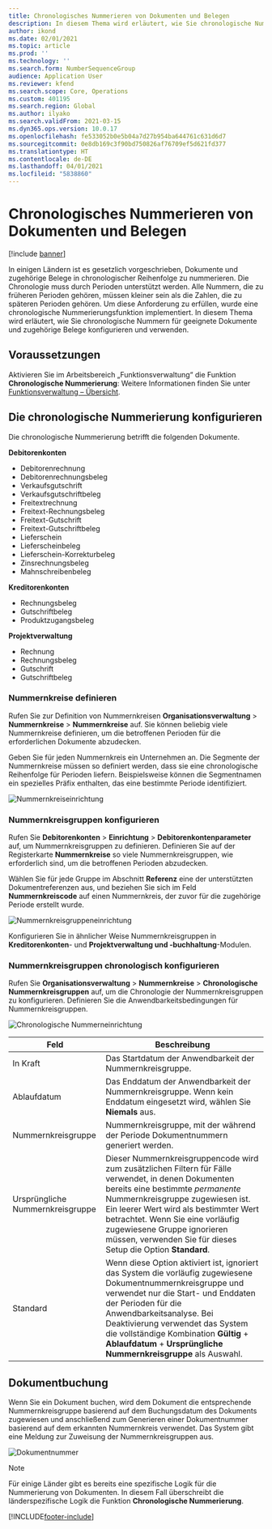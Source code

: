```yaml
---
title: Chronologisches Nummerieren von Dokumenten und Belegen
description: In diesem Thema wird erläutert, wie Sie chronologische Nummern für geeignete Dokumente und zugehörige Belege einrichten und verwenden.
author: ikond
ms.date: 02/01/2021
ms.topic: article
ms.prod: ''
ms.technology: ''
ms.search.form: NumberSequenceGroup
audience: Application User
ms.reviewer: kfend
ms.search.scope: Core, Operations
ms.custom: 401195
ms.search.region: Global
ms.author: ilyako
ms.search.validFrom: 2021-03-15
ms.dyn365.ops.version: 10.0.17
ms.openlocfilehash: fe533052b0e5b04a7d27b954ba644761c631d6d7
ms.sourcegitcommit: 0e8db169c3f90bd750826af76709ef5d621fd377
ms.translationtype: HT
ms.contentlocale: de-DE
ms.lasthandoff: 04/01/2021
ms.locfileid: "5838860"
---
```

# <a name="numbering-documents-and-vouchers-chronologically"></a>Chronologisches Nummerieren von Dokumenten und Belegen

[!include [banner](../includes/banner.md)]


In einigen Ländern ist es gesetzlich vorgeschrieben, Dokumente und zugehörige Belege in chronologischer Reihenfolge zu nummerieren. Die Chronologie muss durch Perioden unterstützt werden. Alle Nummern, die zu früheren Perioden gehören, müssen kleiner sein als die Zahlen, die zu späteren Perioden gehören. Um diese Anforderung zu erfüllen, wurde eine chronologische Nummerierungsfunktion implementiert. In diesem Thema wird erläutert, wie Sie chronologische Nummern für geeignete Dokumente und zugehörige Belege konfigurieren und verwenden.

## <a name="prerequisites"></a>Voraussetzungen

Aktivieren Sie im Arbeitsbereich „Funktionsverwaltung“ die Funktion **Chronologische Nummerierung**: Weitere Informationen finden Sie unter [Funktionsverwaltung – Übersicht](../../fin-ops-core/fin-ops/get-started/feature-management/feature-management-overview.md).

## <a name="configure-chronological-numbering"></a>Die chronologische Nummerierung konfigurieren

Die chronologische Nummerierung betrifft die folgenden Dokumente.

**Debitorenkonten**
- Debitorenrechnung
- Debitorenrechnungsbeleg
- Verkaufsgutschrift
- Verkaufsgutschriftbeleg
- Freitextrechnung
- Freitext-Rechnungsbeleg
- Freitext-Gutschrift
- Freitext-Gutschriftbeleg
- Lieferschein
- Lieferscheinbeleg
- Lieferschein-Korrekturbeleg
- Zinsrechnungsbeleg
- Mahnschreibenbeleg

**Kreditorenkonten**
- Rechnungsbeleg
- Gutschriftbeleg
- Produktzugangsbeleg

**Projektverwaltung**
- Rechnung
- Rechnungsbeleg
- Gutschrift
- Gutschriftbeleg 

### <a name="define-number-sequences"></a>Nummernkreise definieren

Rufen Sie zur Definition von Nummernkreisen **Organisationsverwaltung** > **Nummernkreise** > **Nummernkreise** auf. Sie können beliebig viele Nummernkreise definieren, um die betroffenen Perioden für die erforderlichen Dokumente abzudecken. 

Geben Sie für jeden Nummernkreis ein Unternehmen an. Die Segmente der Nummernkreise müssen so definiert werden, dass sie eine chronologische Reihenfolge für Perioden liefern. Beispielsweise können die Segmentnamen ein spezielles Präfix enthalten, das eine bestimmte Periode identifiziert.

![Nummernkreiseinrichtung](media/chrono-num-sequence.jpg)

### <a name="configure-number-sequence-groups"></a>Nummernkreisgruppen konfigurieren

Rufen Sie **Debitorenkonten** > **Einrichtung** > **Debitorenkontenparameter** auf, um Nummernkreisgruppen zu definieren. Definieren Sie auf der Registerkarte **Nummernkreise** so viele Nummernkreisgruppen, wie erforderlich sind, um die betroffenen Perioden abzudecken. 

Wählen Sie für jede Gruppe im Abschnitt **Referenz** eine der unterstützten Dokumentreferenzen aus, und beziehen Sie sich im Feld **Nummernkreiscode** auf einen Nummernkreis, der zuvor für die zugehörige Periode erstellt wurde.

![Nummernkreisgruppeneinrichtung](media/chrono-num-sequence-group.jpg)

Konfigurieren Sie in ähnlicher Weise Nummernkreisgruppen in **Kreditorenkonten**- und **Projektverwaltung und -buchhaltung**-Modulen.

### <a name="configure-number-sequence-groups-chronology"></a>Nummernkreisgruppen chronologisch konfigurieren

Rufen Sie **Organisationsverwaltung** > **Nummernkreise** > **Chronologische Nummernkreisgruppen** auf, um die Chronologie der Nummernkreisgruppen zu konfigurieren. Definieren Sie die Anwendbarkeitsbedingungen für Nummernkreisgruppen.

![Chronologische Nummerneinrichtung](media/chrono-num-sequence-group-period.jpg)

| Feld            | Beschreibung                                                                                                                                                                                                                                                                                                                                                                                   |
|---------------------|------------------------------------------------------------------------------------------------------------------------------------------------------------------------------------------------------------------------------------------------------------------------------------------------------------------------------------------------------------------------------------------------|
| In Kraft  | Das Startdatum der Anwendbarkeit der Nummernkreisgruppe. |
| Ablaufdatum      | Das Enddatum der Anwendbarkeit der Nummernkreisgruppe. Wenn kein Enddatum eingesetzt wird, wählen Sie **Niemals** aus. |
| Nummernkreisgruppe | Nummernkreisgruppe, mit der während der Periode Dokumentnummern generiert werden. |
| Ursprüngliche Nummernkreisgruppe | Dieser Nummernkreisgruppencode wird zum zusätzlichen Filtern für Fälle verwendet, in denen Dokumenten bereits eine bestimmte *permanente* Nummernkreisgruppe zugewiesen ist. Ein leerer Wert wird als bestimmter Wert betrachtet. Wenn Sie eine vorläufig zugewiesene Gruppe ignorieren müssen, verwenden Sie für dieses Setup die Option **Standard**. |
| Standard | Wenn diese Option aktiviert ist, ignoriert das System die vorläufig zugewiesene Dokumentnummernkreisgruppe und verwendet nur die Start- und Enddaten der Perioden für die Anwendbarkeitsanalyse. Bei Deaktivierung verwendet das System die vollständige Kombination **Gültig** + **Ablaufdatum** + **Ursprüngliche Nummernkreisgruppe** als Auswahl. |

## <a name="document-posting"></a>Dokumentbuchung
Wenn Sie ein Dokument buchen, wird dem Dokument die entsprechende Nummernkreisgruppe basierend auf dem Buchungsdatum des Dokuments zugewiesen und anschließend zum Generieren einer Dokumentnummer basierend auf dem erkannten Nummernkreis verwendet. Das System gibt eine Meldung zur Zuweisung der Nummernkreisgruppen aus.

![Dokumentnummer](media/chrono-num-sequence-fti.jpg)

> [!NOTE]
> Für einige Länder gibt es bereits eine spezifische Logik für die Nummerierung von Dokumenten. In diesem Fall überschreibt die länderspezifische Logik die Funktion **Chronologische Nummerierung**.


[!INCLUDE[footer-include](../../includes/footer-banner.md)]
